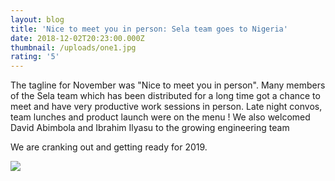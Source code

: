 ```yaml
---
layout: blog
title: 'Nice to meet you in person: Sela team goes to Nigeria'
date: 2018-12-02T20:23:00.000Z
thumbnail: /uploads/one1.jpg
rating: '5'
---
```

The tagline for November was "Nice to meet you in person". Many members of the Sela team which has been distributed for a long time got a chance to meet and have very productive work sessions in person. Late night convos, team lunches and product launch were on the menu ! We also welcomed David Abimbola and Ibrahim Ilyasu to the growing engineering team 

We are cranking out and getting ready for 2019.

![](/uploads/96d2bc_adf7087356cb4781842fd9eea4dbf1ec_mv2_d_4032_1960_s_2.jpg)
